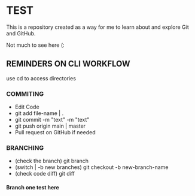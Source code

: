 # TEST

This is a repository created as a way for me to learn about and explore Git and GitHub.

Not much to see here (:

## REMINDERS ON CLI WORKFLOW

use cd to access directories

### COMMITING
- Edit Code
- git add file-name | .
- git commit -m "text" -m "text"
- git push origin main | master 
- Pull request on GitHub if needed

### BRANCHING
- (check the branch) git branch
- (switch | -b new branches) git checkout -b new-branch-name
- (check code diff) git diff

#### Branch one test here